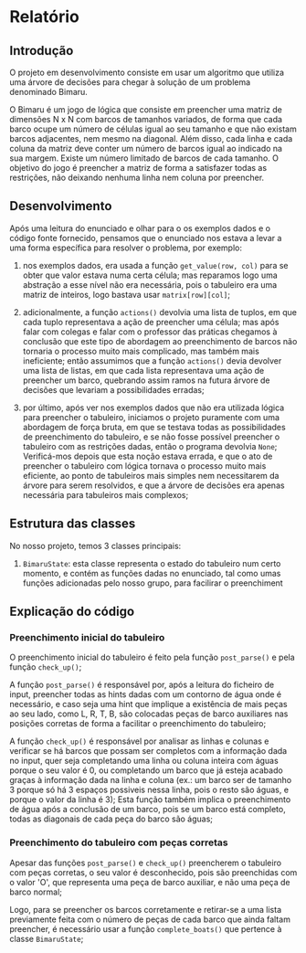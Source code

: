 # Relatório

## Introdução

O projeto em desenvolvimento consiste em usar um algoritmo que utiliza uma árvore de decisões para chegar à solução de um problema denominado Bimaru.

O Bimaru é um jogo de lógica que consiste em preencher uma matriz de dimensões N x N com barcos de tamanhos variados, de forma que cada barco ocupe um número de células igual ao seu tamanho e que não existam barcos adjacentes, nem mesmo na diagonal. Além disso, cada linha e cada coluna da matriz deve conter um número de barcos igual ao indicado na sua margem. Existe um número limitado de barcos de cada tamanho. O objetivo do jogo é preencher a matriz de forma a satisfazer todas as restrições, não deixando nenhuma linha nem coluna por preencher.

## Desenvolvimento

Após uma leitura do enunciado e olhar para o os exemplos dados e o código fonte fornecido, pensamos que o enunciado nos estava a levar a uma forma específica para resolver o problema,
por exemplo:

1. nos exemplos dados, era usada a função ```get_value(row, col)``` para se obter que valor estava numa certa célula; mas reparamos logo uma abstração a esse nível não era necessária, pois o tabuleiro era uma matriz de inteiros, logo bastava usar ```matrix[row][col]```;

1. adicionalmente, a função ```actions()``` devolvia uma lista de tuplos, em que cada tuplo representava a ação de preencher uma célula; mas após falar com colegas e falar com o professor das práticas chegamos à conclusão que este tipo de abordagem ao preenchimento de barcos não tornaria o processo muito mais complicado, mas também mais ineficiente; então assumimos que a função ```actions()``` devia devolver uma lista de listas, em que cada lista representava uma ação de preencher um barco, quebrando assim ramos na futura árvore de decisões que levariam a possibilidades erradas;

1. por último, após ver nos exemplos dados que não era utilizada lógica para preencher o tabuleiro, iniciamos o projeto puramente com uma abordagem de força bruta, em que se testava todas as possibilidades de preenchimento do tabuleiro, e se não fosse possível preencher o tabuleiro com as restrições dadas, então o programa devolvia ```None```;
Verificá-mos depois que esta noção estava errada, e que o ato de preencher o tabuleiro com lógica tornava o processo muito mais eficiente, ao ponto de tabuleiros mais simples nem necessitarem da árvore para serem resolvidos, e que a árvore de decisões era apenas necessária para tabuleiros mais complexos;

## Estrutura das classes

No nosso projeto, temos 3 classes principais:

1. ```BimaruState```: esta classe representa o estado do tabuleiro num certo momento, e contém as funções dadas no enunciado, tal como umas funções adicionadas pelo nosso grupo, para facilirar o preenchiment

## Explicação do código

### Preenchimento inicial do tabuleiro

O preenchimento inicial do tabuleiro é feito pela função ```post_parse()``` e pela função ```check_up()```;

A função ```post_parse()``` é responsável por, após a leitura do ficheiro de input, preencher todas as hints dadas com um contorno de água onde é necessário, e caso seja uma hint que implique a existência de mais peças ao seu lado, como L, R, T, B, são colocadas peças de barco auxiliares nas posições corretas de forma a facilitar o preenchimento do tabuleiro;

A função ```check_up()``` é responsável por analisar as linhas e colunas e verificar se há barcos que possam ser completos com a informação dada no input, quer seja completando uma linha ou coluna inteira com águas porque o seu valor é 0, ou completando um barco que já esteja acabado graças à informação dada na linha e coluna (ex.: um barco ser de tamanho 3 porque só há 3 espaços possiveis nessa linha, pois o resto são águas, e porque o valor da linha é 3);
Esta função também implica o preenchimento de água após a conclusão de um barco, pois se um barco está completo, todas as diagonais de cada peça do barco são águas;

### Preenchimento do tabuleiro com peças corretas

Apesar das funções ```post_parse()``` e ```check_up()``` preencherem o tabuleiro com peças corretas, o seu valor é desconhecido, pois são preenchidas com o valor 'O', que representa uma peça de barco auxiliar, e não uma peça de barco normal;

Logo, para se preencher os barcos corretamente e retirar-se a uma lista previamente feita com o número de peças de cada barco que ainda faltam preencher, é necessário usar a função ```complete_boats()``` que pertence à classe ```BimaruState```;